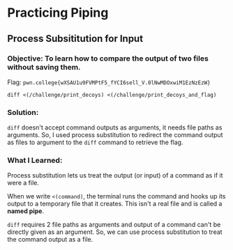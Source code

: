 # Practicing Piping
## Process Subsititution for Input

### Objective: To learn how to compare the output of two files without saving them.

Flag: `pwn.college{wXSAU1u9FVMPtF5_fYCI6sell_V.0lNwMDOxwiM1EzNzEzW}`

```
diff <(/challenge/print_decoys) <(/challenge/print_decoys_and_flag)
```

### Solution:

`diff` doesn't accept command outputs as arguments, it needs file paths as arguments. So, I used process substitution to redirect the command output as files to argument to the `diff` command to retrieve the flag.

### What I Learned: 

Process substitution lets us treat the output (or input) of a command as if it were a file. 

When we write `<(command)`, the terminal runs the command and hooks up its output to a temporary file that it creates. This isn't a real file and is called a **named pipe**.

`diff` requires 2 file paths as arguments and output of a command can't be directly given as an argument. So, we can use process substitution to treat the command output as a file.
